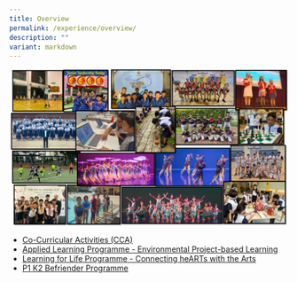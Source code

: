 ```yaml
---
title: Overview
permalink: /experience/overview/
description: ""
variant: markdown
---
```

![](/images/School_Related/2025_CCA_Montage_for_Website.png)

* [Co-Curricular Activities (CCA)](/co-curricular-activities/)
* [Applied Learning Programme - Environmental Project-based Learning](/experience/ALP/)
* [Learning for Life Programme - Connecting heARTs with the Arts](/experience/LLP/)
* [P1 K2 Befriender Programme](/experience/p1-k2-befriender-via/)
